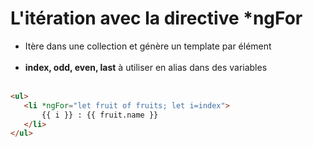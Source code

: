 <!-- .slide: class="with-code inconsolata" -->
# L'itération avec la directive *ngFor
- Itère dans une collection et génère un template par élément<br><br>
- <b>index, odd, even, last</b> à utiliser en alias dans des variables<br><br>

```html
<ul>
   <li *ngFor="let fruit of fruits; let i=index">
       {{ i }} : {{ fruit.name }}
   </li>
</ul>
```
<!-- .element: class="big-code" -->
